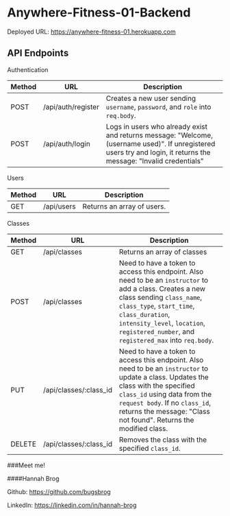 # Anywhere-Fitness-01-Backend

Deployed URL: https://anywhere-fitness-01.herokuapp.com

## API Endpoints
Authentication

| Method | URL                | Description                                                                                                                                                         |
|--------|--------------------|---------------------------------------------------------------------------------------------------------------------------------------------------------------------|
| POST   | /api/auth/register | Creates a new user sending `username`, `password`, and `role` into `req.body`.                                                                                      |
| POST   | /api/auth/login    | Logs in users who already exist and returns message: "Welcome, (username used)". If unregistered users try and login, it returns the message: "Invalid credentials" |

Users

| Method | URL            | Description                                                                                            |
|--------|----------------|--------------------------------------------------------------------------------------------------------|
| GET    | /api/users     | Returns an array of users.                                                                             |

Classes

| Method | URL                    | Description                                                                                                                                                                                                                                                                     |
|--------|------------------------|---------------------------------------------------------------------------------------------------------------------------------------------------------------------------------------------------------------------------------------------------------------------------------|
| GET    | /api/classes           | Returns an array of classes                                                                                                                                                                                                                                                     |
| POST   | /api/classes           | Need to have a token to access this endpoint. Also need to be an `instructor` to add a class. Creates a new class sending `class_name`, `class_type`, `start_time`, `class_duration`, `intensity_level`, `location`, `registered_number`, and `registered_max` into `req.body`. |
| PUT    | /api/classes/:class_id | Need to have a token to access this endpoint. Also need to be an `instructor` to update a class. Updates the class with the specified `class_id` using data from the `request body`. If no `class_id`, returns the message: "Class not found". Returns the modified class.      |
| DELETE | /api/classes/:class_id | Removes the class with the specified `class_id`.                                                                                                                                                                                                                                |

###Meet me!

####Hannah Brog

Github: https://github.com/bugsbrog

LinkedIn: https://linkedin.com/in/hannah-brog